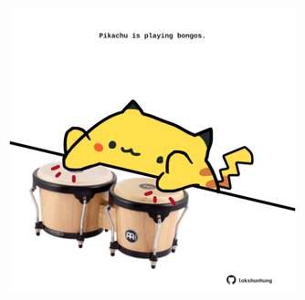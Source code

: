 <!-- built at 18/09/2024, 06:00:53 UTC -->
<p align="center">
  <img width="500" height="500" src="./ReadmeImage.svg">
</p>
